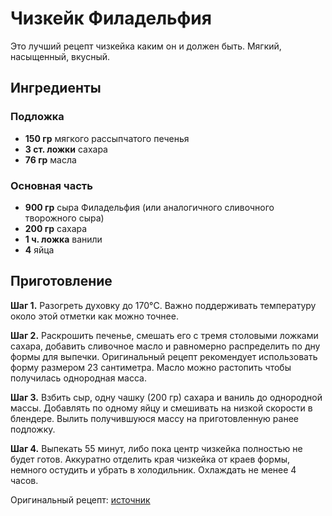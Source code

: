 # Чизкейк Филадельфия

Это лучший рецепт чизкейка каким он и должен быть. Мягкий, насыщенный, вкусный.

## Ингредиенты

### Подложка

- **150 гр** мягкого рассыпчатого печенья
- **3 ст. ложки** сахара
- **76 гр** масла

### Основная часть

- **900 гр** сыра Филадельфия (или аналогичного сливочного творожного сыра)
- **200 гр** сахара
- **1 ч. ложка** ванили
- **4** яйца

## Приготовление

**Шаг 1.** Разогреть духовку до 170°C. Важно поддерживать температуру около этой
отметки как можно точнее.

**Шаг 2.** Раскрошить печенье, смешать его с тремя столовыми ложками сахара,
добавить сливочное масло и равномерно распределить по дну формы для выпечки.
Оригинальный рецепт рекомендует использовать форму размером 23 сантиметра. Масло
можно растопить чтобы получилась однородная масса.

**Шаг 3.** Взбить сыр, одну чашку (200 гр) сахара и ваниль до однородной массы.
Добавлять по одному яйцу и смешивать на низкой скорости в блендере. Вылить
получившуюся массу на приготовленную ранее подложку.

**Шаг 4.** Выпекать 55 минут, либо пока центр чизкейка полностью не будет готов.
Аккуратно отделить края чизкейка от краев формы, немного остудить и убрать в
холодильник. Охлаждать не менее 4 часов.

Оригинальный рецепт: [источник](https://www.yummly.com/recipe/Philadelphia-Classic-Cheesecake-1176281)

